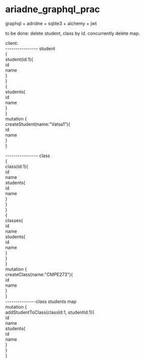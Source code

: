 # ariadne_graphql_prac  
graphql + adridne + sqlite3 + alchemy + jwt  

to be done:
    delete student, class by id. concurrently delete map.

client:  
---------------- student  
{  
	student(id:1){  
	    id  
	    name   
	}  
}  
{  
	students{    
	    id   
	    name   
	}  
}  
mutation {  
	createStudent(name:"Vatsa1"){  
	    id  
	    name   
	}  
}  

---------------- class  
{  
	class(id:1){  
	    id  
	    name  
		students{  
			id  
			name  
		}  
	}  
}  
{  
	classes{  
	    id  
	    name  
		students{  
			id  
			name  
		}  
	}  
}  
mutation {  
	createClass(name:"CMPE273"){  
	    id  
	    name  
	}  
}  
---------------class students map  
mutation {  
	addStudentToClass(classId:1, studentId:1){  
	    id  
	    name  
		students{  
			id  
			name  
		}  
	}  
}  

